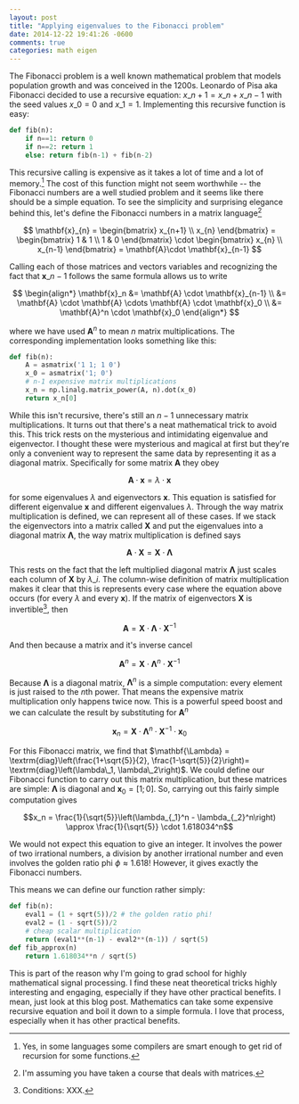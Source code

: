 ```yaml
---
layout: post
title: "Applying eigenvalues to the Fibonacci problem"
date: 2014-12-22 19:41:26 -0600
comments: true
categories: math eigen
---
```


The Fibonacci problem is a well known mathematical problem that models
population growth and was conceived in the 1200s. Leonardo of Pisa aka
Fibonacci decided to use a recursive equation: $x\_{n+1} = x\_{n} + x\_{n-1}$
with the seed values $x\_0 = 0$ and $x\_1 = 1$. Implementing this recursive
function is easy:

<!--More-->

```python
def fib(n):
    if n==1: return 0
    if n==2: return 1
    else: return fib(n-1) + fib(n-2)
```

This recursive calling is expensive as it takes a lot of time and a lot of
memory.[^compiler] The cost of this function might not seem worthwhile -- the Fibonacci
numbers are a well studied problem and it seems like there should be a simple
equation. To see the simplicity and surprising elegance behind this, let's
define the Fibonacci numbers in a matrix language[^matrix]

[^matrix]:I'm assuming you have taken a course that deals with matrices.

[^compiler]:Yes, in some languages some compilers are smart enough to get rid of recursion for some functions.

$$
\mathbf{x}_{n} = \begin{bmatrix}
x_{n+1} \\ x_{n}
\end{bmatrix} =
\begin{bmatrix}
1 & 1 \\ 1 & 0
\end{bmatrix} \cdot
\begin{bmatrix}
x_{n} \\ x_{n-1}
\end{bmatrix} = \mathbf{A}\cdot \mathbf{x}_{n-1}
$$

Calling each of those matrices and vectors variables and recognizing the fact
that $\mathbf{x}\_{n-1}$ follows the same formula allows us to write

$$
\begin{align*}
\mathbf{x}_n &= \mathbf{A} \cdot \mathbf{x}_{n-1} \\
&= \mathbf{A} \cdot \mathbf{A} \cdots \mathbf{A} \cdot \mathbf{x}_0 \\
&= \mathbf{A}^n \cdot \mathbf{x}_0
\end{align*}
$$

where we have used $\mathbf{A}^n$ to mean $n$ matrix multiplications.
The corresponding implementation looks something like this:

```python
def fib(n):
    A = asmatrix('1 1; 1 0')
    x_0 = asmatrix('1; 0')
    # n-1 expensive matrix multiplications
    x_n = np.linalg.matrix_power(A, n).dot(x_0) 
    return x_n[0]
```

While this isn't recursive, there's still an $n-1$ unnecessary matrix
multiplications. It turns out that there's a neat mathematical trick to avoid
this. This trick rests on the mysterious and intimidating eigenvalue and
eigenvector. I thought these were mysterious and magical at first but they're
only a convenient way to represent the same data by representing it as a diagonal matrix. Specifically for some matrix $\mathbf{A}$ they obey

$$\mathbf{A}\cdot\mathbf{x} = \lambda \cdot\mathbf{x}$$

for some eigenvalues $\lambda$ and eigenvectors $\mathbf{x}$. This equation is
satisfied for different eigenvalue $\mathbf{x}$ and different eigenvalues
$\lambda$. Through the way matrix multiplication is defined, we can represent
all of these cases. If we stack the eigenvectors into a matrix called
$\mathbf{X}$ and put the eigenvalues into a diagonal matrix $\mathbf{\Lambda}$,
the way matrix multiplication is defined says

$$\mathbf{A}\cdot\mathbf{X} = \mathbf{X}\cdot\mathbf{\Lambda}$$

This rests on the fact that the left multiplied diagonal matrix
$\mathbf{\Lambda}$ just scales each column of $\mathbf{X}$ by $\lambda\_i$.
The column-wise definition of matrix multiplication makes it clear that this is
represents every case where the equation above occurs (for every $\lambda$ and
every $\mathbf{x}$). If the matrix of eigenvectors $\mathbf{X}$ is
invertible[^inv], then

$$\mathbf{A} = \mathbf{X}\cdot\mathbf{\Lambda}\cdot\mathbf{X}^{-1}$$

[^inv]:Conditions: XXX.

And then because a matrix and it's inverse cancel

$$\mathbf{A}^n = \mathbf{X}\cdot\mathbf{\Lambda}^n\cdot\mathbf{X}^{-1}$$

Because $\mathbf{\Lambda}$ is a diagonal matrix, $\mathbf{\Lambda}^n$ is a
simple computation: every element is just raised to the $n$th power. That means
the expensive matrix multiplication only happens twice now. This is a powerful
speed boost and we can calculate the result by substituting for $\mathbf{A}^n$

$$\mathbf{x}_n = \mathbf{X}\cdot \mathbf{\Lambda}^n \cdot \mathbf{X}^{-1}\cdot\mathbf{x}_0$$

For this Fibonacci matrix, we find that 
$\mathbf{\Lambda} = \textrm{diag}\left(\frac{1+\sqrt{5}}{2}, \frac{1-\sqrt{5}}{2}\right)= \textrm{diag}\left(\lambda\_1, \lambda\_2\right)$.
We could define our Fibonacci function to carry out this matrix multiplication,
but these matrices are simple: $\mathbf{\Lambda}$ is diagonal and
$\mathbf{x}_0 = \left[1; 0\right]$.
So, carrying out this fairly simple computation gives

$$x_n = \frac{1}{\sqrt{5}}\left(\lambda_{_1}^n - \lambda_{_2}^n\right) \approx
\frac{1}{\sqrt{5}} \cdot 1.618034^n$$

We would not expect this equation to give an integer. It involves the power of
two irrational numbers, a division by another irrational number and even
involves the golden ratio phi $\phi \approx 1.618$! However, it gives exactly
the Fibonacci numbers.

This means we can define our function rather simply:

```python
def fib(n):
    eval1 = (1 + sqrt(5))/2 # the golden ratio phi!
    eval2 = (1 - sqrt(5))/2
    # cheap scalar multiplication
    return (eval1**(n-1) - eval2**(n-1)) / sqrt(5)
def fib_approx(n)
    return 1.618034**n / sqrt(5)
```

This is part of the reason why I'm going to grad school for highly mathematical
signal processing. I find these neat theoretical tricks highly interesting and
engaging, especially if they have other practical benefits. I mean, just look
at this blog post. Mathematics can take some expensive recursive equation and
boil it down to a simple formula. I love that process, especially when it has
other practical benefits.
